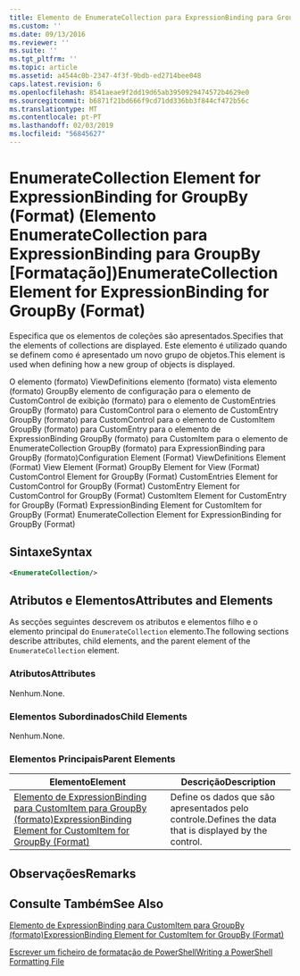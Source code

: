 ```yaml
---
title: Elemento de EnumerateCollection para ExpressionBinding para GroupBy (formato) | Documentos da Microsoft
ms.custom: ''
ms.date: 09/13/2016
ms.reviewer: ''
ms.suite: ''
ms.tgt_pltfrm: ''
ms.topic: article
ms.assetid: a4544c0b-2347-4f3f-9bdb-ed2714bee048
caps.latest.revision: 6
ms.openlocfilehash: 8541aeae9f2dd19d65ab3950929474572b4629e0
ms.sourcegitcommit: b6871f21bd666f9cd71dd336bb3f844cf472b56c
ms.translationtype: MT
ms.contentlocale: pt-PT
ms.lasthandoff: 02/03/2019
ms.locfileid: "56845627"
---
```

# <a name="enumeratecollection-element-for-expressionbinding-for-groupby-format"></a><span data-ttu-id="7daef-102">EnumerateCollection Element for ExpressionBinding for GroupBy (Format) (Elemento EnumerateCollection para ExpressionBinding para GroupBy [Formatação])</span><span class="sxs-lookup"><span data-stu-id="7daef-102">EnumerateCollection Element for ExpressionBinding for GroupBy (Format)</span></span>

<span data-ttu-id="7daef-103">Especifica que os elementos de coleções são apresentados.</span><span class="sxs-lookup"><span data-stu-id="7daef-103">Specifies that the elements of collections are displayed.</span></span> <span data-ttu-id="7daef-104">Este elemento é utilizado quando se definem como é apresentado um novo grupo de objetos.</span><span class="sxs-lookup"><span data-stu-id="7daef-104">This element is used when defining how a new group of objects is displayed.</span></span>

<span data-ttu-id="7daef-105">O elemento (formato) ViewDefinitions elemento (formato) vista elemento (formato) GroupBy elemento de configuração para o elemento de CustomControl de exibição (formato) para o elemento de CustomEntries GroupBy (formato) para CustomControl para o elemento de CustomEntry GroupBy (formato) para CustomControl para o elemento de CustomItem GroupBy (formato) para CustomEntry para o elemento de ExpressionBinding GroupBy (formato) para CustomItem para o elemento de EnumerateCollection GroupBy (formato) para ExpressionBinding para GroupBy (formato)</span><span class="sxs-lookup"><span data-stu-id="7daef-105">Configuration Element (Format) ViewDefinitions Element (Format) View Element (Format) GroupBy Element for View (Format) CustomControl Element for GroupBy (Format) CustomEntries Element for CustomControl for GroupBy (Format) CustomEntry Element for CustomControl for GroupBy (Format) CustomItem Element for CustomEntry for GroupBy (Format) ExpressionBinding Element for CustomItem for GroupBy (Format) EnumerateCollection Element for ExpressionBinding for GroupBy (Format)</span></span>

## <a name="syntax"></a><span data-ttu-id="7daef-106">Sintaxe</span><span class="sxs-lookup"><span data-stu-id="7daef-106">Syntax</span></span>

```xml
<EnumerateCollection/>
```

## <a name="attributes-and-elements"></a><span data-ttu-id="7daef-107">Atributos e Elementos</span><span class="sxs-lookup"><span data-stu-id="7daef-107">Attributes and Elements</span></span>

<span data-ttu-id="7daef-108">As secções seguintes descrevem os atributos e elementos filho e o elemento principal do `EnumerateCollection` elemento.</span><span class="sxs-lookup"><span data-stu-id="7daef-108">The following sections describe attributes, child elements, and the parent element of the `EnumerateCollection` element.</span></span>

### <a name="attributes"></a><span data-ttu-id="7daef-109">Atributos</span><span class="sxs-lookup"><span data-stu-id="7daef-109">Attributes</span></span>

<span data-ttu-id="7daef-110">Nenhum.</span><span class="sxs-lookup"><span data-stu-id="7daef-110">None.</span></span>

### <a name="child-elements"></a><span data-ttu-id="7daef-111">Elementos Subordinados</span><span class="sxs-lookup"><span data-stu-id="7daef-111">Child Elements</span></span>

<span data-ttu-id="7daef-112">Nenhum.</span><span class="sxs-lookup"><span data-stu-id="7daef-112">None.</span></span>

### <a name="parent-elements"></a><span data-ttu-id="7daef-113">Elementos Principais</span><span class="sxs-lookup"><span data-stu-id="7daef-113">Parent Elements</span></span>

|<span data-ttu-id="7daef-114">Elemento</span><span class="sxs-lookup"><span data-stu-id="7daef-114">Element</span></span>|<span data-ttu-id="7daef-115">Descrição</span><span class="sxs-lookup"><span data-stu-id="7daef-115">Description</span></span>|
|-------------|-----------------|
|[<span data-ttu-id="7daef-116">Elemento de ExpressionBinding para CustomItem para GroupBy (formato)</span><span class="sxs-lookup"><span data-stu-id="7daef-116">ExpressionBinding Element for CustomItem for GroupBy (Format)</span></span>](./expressionbinding-element-for-customitem-for-groupby-format.md)|<span data-ttu-id="7daef-117">Define os dados que são apresentados pelo controle.</span><span class="sxs-lookup"><span data-stu-id="7daef-117">Defines the data that is displayed by the control.</span></span>|

## <a name="remarks"></a><span data-ttu-id="7daef-118">Observações</span><span class="sxs-lookup"><span data-stu-id="7daef-118">Remarks</span></span>

## <a name="see-also"></a><span data-ttu-id="7daef-119">Consulte Também</span><span class="sxs-lookup"><span data-stu-id="7daef-119">See Also</span></span>

[<span data-ttu-id="7daef-120">Elemento de ExpressionBinding para CustomItem para GroupBy (formato)</span><span class="sxs-lookup"><span data-stu-id="7daef-120">ExpressionBinding Element for CustomItem for GroupBy (Format)</span></span>](./expressionbinding-element-for-customitem-for-groupby-format.md)

[<span data-ttu-id="7daef-121">Escrever um ficheiro de formatação de PowerShell</span><span class="sxs-lookup"><span data-stu-id="7daef-121">Writing a PowerShell Formatting File</span></span>](./writing-a-powershell-formatting-file.md)
